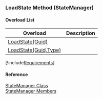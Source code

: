 ﻿### LoadState Method (StateManager)

#### Overload List

| Overload | Description |
| --- | --- |
| [LoadState(Guid)](FChoice.Common~FChoice.Common.State.StateManager~LoadState(Guid).md) |   |
| [LoadState(Guid,Type)](FChoice.Common~FChoice.Common.State.StateManager~LoadState(Guid,Type).md) |   |

[!include[Requirements](../partials/requirements.md)]



#### Reference

[StateManager Class](FChoice.Common~FChoice.Common.State.StateManager.md)  
[StateManager Members](FChoice.Common~FChoice.Common.State.StateManager_members.md)
